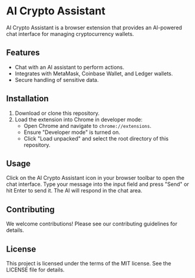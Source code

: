 # AI Crypto Assistant

AI Crypto Assistant is a browser extension that provides an AI-powered chat interface for managing cryptocurrency wallets.

## Features

- Chat with an AI assistant to perform actions.
- Integrates with MetaMask, Coinbase Wallet, and Ledger wallets.
- Secure handling of sensitive data.

## Installation

1. Download or clone this repository.
2. Load the extension into Chrome in developer mode:
   - Open Chrome and navigate to `chrome://extensions`.
   - Ensure "Developer mode" is turned on.
   - Click "Load unpacked" and select the root directory of this repository.

## Usage

Click on the AI Crypto Assistant icon in your browser toolbar to open the chat interface. Type your message into the input field and press "Send" or hit Enter to send it. The AI will respond in the chat area.

## Contributing

We welcome contributions! Please see our contributing guidelines for details.

## License

This project is licensed under the terms of the MIT license. See the LICENSE file for details.
